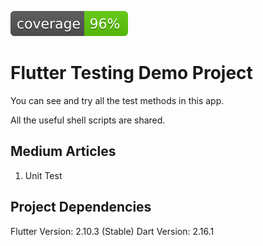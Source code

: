 ![Coverage](./coverage_badge.svg?sanitize=true)
# Flutter Testing Demo Project

You can see and try all the test methods in this app.

All the useful shell scripts are shared.

## Medium Articles
1. Unit Test

## Project Dependencies

Flutter Version: 2.10.3 (Stable)
Dart Version: 2.16.1
